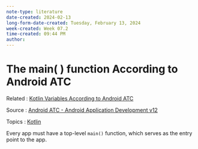 ```yaml
---
note-type: literature
date-created: 2024-02-13
long-form-date-created: Tuesday, February 13, 2024
week-created: Week 07.2
time-created: 09:44 PM
author:
---
```


# The main( ) function According to Android ATC

Related : [Kotlin Variables According to Android ATC](Kotlin%20Variables%20According%20to%20Android%20ATC.md)

Source : [Android ATC - Android Application Development v12](Android%20ATC%20-%20Android%20Application%20Development%20v12.md)

Topics : [Kotlin](Kotlin%20Programming%20Language.md)

Every app must have a top-level `main()` function, which serves as the entry point to the app.
